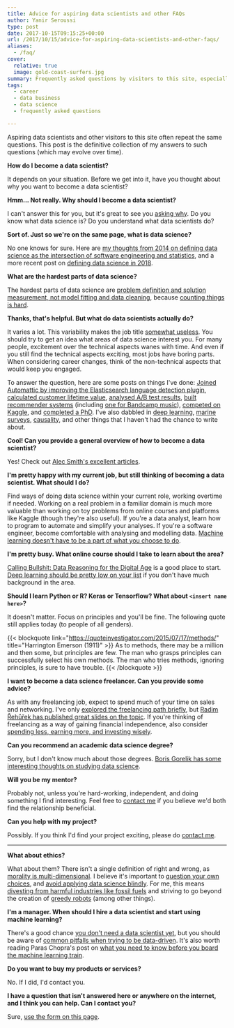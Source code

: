 ```yaml
---
title: Advice for aspiring data scientists and other FAQs
author: Yanir Seroussi
type: post
date: 2017-10-15T09:15:25+00:00
url: /2017/10/15/advice-for-aspiring-data-scientists-and-other-faqs/
aliases:
  - /faq/
cover:
  relative: true
  image: gold-coast-surfers.jpg
summary: Frequently asked questions by visitors to this site, especially around entering the data science field.
tags:
  - career
  - data business
  - data science
  - frequently asked questions

---
```

Aspiring data scientists and other visitors to this site often repeat the same questions. This post is the definitive collection of my answers to such questions (which may evolve over time).

<b id="how-do-i-become-a-data-scientist">How do I become a data scientist?</b>

<p class="indent-1">
  It depends on your situation. Before we get into it, have you thought about why you want to become a data scientist?
</p>

<b id="why-should-i-become-a-data-scientist">Hmm... Not really. Why should I become a data scientist?</b>

<p class="indent-1">
  I can't answer this for you, but it's great to see you <a href="https://yanirseroussi.com/2016/09/19/ask-why-finding-motives-causes-and-purpose-in-data-science/">asking why</a>. Do you know what data science is? Do you understand what data scientists do?
</p>

<b id="what-is-data-science">Sort of. Just so we're on the same page, what is data science?</b>

<p class="indent-1">
  No one knows for sure. Here are <a href="https://yanirseroussi.com/2014/10/23/what-is-data-science/">my thoughts from 2014 on defining data science as the intersection of software engineering and statistics</a>, and a more recent post on <a href="https://yanirseroussi.com/2018/07/22/defining-data-science-in-2018/">defining data science in 2018</a>.
</p>

<b id="hardest-parts-of-data-science">What are the hardest parts of data science?</b>

<p class="indent-1">
  The hardest parts of data science are <a href="https://yanirseroussi.com/2015/11/23/the-hardest-parts-of-data-science/">problem definition and solution measurement, not model fitting and data cleaning</a>, because <a href="http://daynebatten.com/2016/06/counting-hard-data-science/">counting things is hard</a>.
</p>

<b id="what-do-data-scientists-do">Thanks, that's helpful. But what do data scientists actually do?</b>

<p class="indent-1">
  It varies a lot. This variability makes the job title <a href="https://yanirseroussi.com/2016/08/04/is-data-scientist-a-useless-job-title/">somewhat useless</a>. You should try to get an idea what areas of data science interest you. For many people, excitement over the technical aspects wanes with time. And even if you still find the technical aspects exciting, most jobs have boring parts. When considering career changes, think of the non-technical aspects that would keep you engaged.
</p>

<p class="indent-1">
  To answer the question, here are some posts on things I've done: <a href="https://yanirseroussi.com/2017/07/29/my-10-step-path-to-becoming-a-remote-data-scientist-with-automattic/">Joined Automattic by improving the Elasticsearch language detection plugin</a>, <a href="https://yanirseroussi.com/2017/01/08/customer-lifetime-value-and-the-proliferation-of-misinformation-on-the-internet/">calculated customer lifetime value</a>, <a href="https://yanirseroussi.com/2016/06/19/making-bayesian-ab-testing-more-accessible/">analysed A/B test results</a>, <a href="https://yanirseroussi.com/2015/10/02/the-wonderful-world-of-recommender-systems/">built recommender systems</a> (including <a href="https://yanirseroussi.com/state-of-bandcamp-recommender-september-2017/">one for Bandcamp music</a>), <a href="https://yanirseroussi.com/2014/04/05/kaggle-competition-summaries/">competed on Kaggle</a>, and <a href="https://yanirseroussi.wordpress.com/phd-work/">completed a PhD</a>. I've also dabbled in <a href="https://yanirseroussi.com/2015/06/06/hopping-on-the-deep-learning-bandwagon/">deep learning</a>, <a href="https://yanirseroussi.com/2017/06/03/exploring-and-visualising-reef-life-survey-data/">marine surveys</a>, <a href="https://yanirseroussi.com/2016/05/15/diving-deeper-into-causality-pearl-kleinberg-hill-and-untested-assumptions/">causality</a>, and other things that I haven't had the chance to write about.
</p>

<b id="become-a-data-scientist-overview">Cool! Can you provide a general overview of how to become a data scientist?</b>

<p class="indent-1">
  Yes! Check out <a href="https://www.experfy.com/blog/how-to-become-a-data-scientist-part-1-3">Alec Smith's excellent articles</a>.
</p>

<b id="pivot-into-data-science">I'm pretty happy with my current job, but still thinking of becoming a data scientist. What should I do?</b>

<p class="indent-1">
  Find ways of doing data science within your current role, working overtime if needed. Working on a real problem in a familiar domain is much more valuable than working on toy problems from online courses and platforms like Kaggle (though they're also useful). If you're a data analyst, learn how to program to automate and simplify your analyses. If you're a software engineer, become comfortable with analysing and modelling data. <a href="https://brohrer.github.io/imposter_syndrome.html">Machine learning doesn't have to be a part of what you choose to do</a>.
</p>

<b id="online-course-recommendation">I'm pretty busy. What online course should I take to learn about the area?</b>

<p class="indent-1">
  <a href="http://callingbullshit.org/">Calling Bullshit: Data Reasoning for the Digital Age</a> is a good place to start. <a href="https://yanirseroussi.com/2016/02/14/why-you-should-stop-worrying-about-deep-learning-and-deepen-your-understanding-of-causality-instead/">Deep learning should be pretty low on your list</a> if you don't have much background in the area.
</p>

<b id="tool-recommendation">Should I learn Python or R? Keras or Tensorflow? What about <code>&lt;insert name here&gt;</code>?</b>

<p class="indent-1">
  It doesn't matter. Focus on principles and you'll be fine. The following quote still applies today (to people of all genders).
</p>

{{< blockquote link="https://quoteinvestigator.com/2015/07/17/methods/" title="Harrington Emerson (1911)" >}}
  As to methods, there may be a million and then some, but principles are few. The man who grasps principles can successfully select his own methods. The man who tries methods, ignoring principles, is sure to have trouble.
{{< /blockquote >}}

<b id="become-a-data-science-freelancer">I want to become a data science freelancer. Can you provide some advice?</b>

<p class="indent-1">
  As with any freelancing job, expect to spend much of your time on sales and networking. I've only <a href="https://yanirseroussi.com/2015/03/22/the-long-road-to-a-lifestyle-business/">explored the freelancing path briefly</a>, but <a href="https://berlinbuzzwords.de/sites/berlinbuzzwords.de/files/media/documents/radim_rehurek-so_you_want_to_be_a_data_science_consultant.pdf">Radim Řehůřek has published great slides on the topic</a>. If you're thinking of freelancing as a way of gaining financial independence, also consider <a href="https://minafi.com/interactive-guide-early-retirement-financial-independence/">spending less, earning more, and investing wisely</a>.
</p>

<b id="data-science-degree">Can you recommend an academic data science degree?</b>

<p class="indent-1">
  Sorry, but I don't know much about those degrees. <a href="https://gorelik.net/2017/05/29/dont-study-data-science/">Boris Gorelik has some interesting thoughts on studying data science</a>.
</p>

<b id="be-my-mentor">Will you be my mentor?</b>

<p class="indent-1">
  Probably not, unless you're hard-working, independent, and doing something I find interesting. Feel free to <a href="https://yanirseroussi.com/about/">contact me</a> if you believe we'd both find the relationship beneficial.
</p>

<b id="help-with-my-project">Can you help with my project?</b>

<p class="indent-1">
  Possibly. If you think I'd find your project exciting, please do <a href="https://yanirseroussi.com/about/">contact me</a>.
</p>

* * *

<b id="ethics">What about ethics?</b>

<p class="indent-1">
  What about them? There isn't a single definition of right and wrong, as <a href="https://en.wikipedia.org/wiki/The_Righteous_Mind">morality is multi-dimensional</a>. I believe it's important to <a href="https://yanirseroussi.com/2016/09/19/ask-why-finding-motives-causes-and-purpose-in-data-science/">question your own choices</a>, and <a href="https://www.kdnuggets.com/2015/05/should-data-science-do-that.html">avoid applying data science blindly</a>. For me, this means <a href="https://yanirseroussi.com/2015/04/24/my-divestment-from-fossil-fuels/">divesting from harmful industries like fossil fuels</a> and striving to go beyond the creation of <a href="https://yanirseroussi.com/2016/03/20/the-rise-of-greedy-robots/">greedy robots</a> (among other things).
</p>

<b id="data-driven-manager">I'm a manager. When should I hire a data scientist and start using machine learning?</b>

<p class="indent-1">
  There's a good chance <a href="https://yanirseroussi.com/2015/08/24/you-dont-need-a-data-scientist-yet/">you don't need a data scientist yet</a>, but you should be aware of <a href="https://yanirseroussi.com/2016/08/21/seven-ways-to-be-data-driven-off-a-cliff/">common pitfalls when trying to be data-driven</a>. It's also worth reading Paras Chopra's post on <a href="https://growth.wingify.com/what-you-need-to-know-before-you-board-the-machine-learning-train-a81c513098fe">what you need to know before you board the machine learning train</a>.
</p>

<b id="spam">Do you want to buy my products or services?</b>

<p class="indent-1">
  No. If I did, I'd contact you.
</p>

<b id="other-questions">I have a question that isn't answered here or anywhere on the internet, and I think you can help. Can I contact you?</b>

<p class="indent-1">
  Sure, <a href="https://yanirseroussi.com/about/">use the form on this page</a>.
</p>
